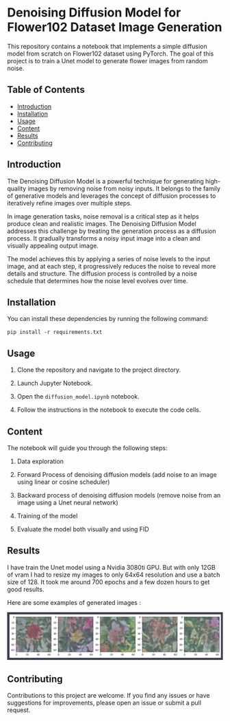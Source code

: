 # Denoising Diffusion Model for Flower102 Dataset Image Generation

This repository contains a notebook that implements a simple diffusion model from scratch on Flower102 dataset using PyTorch. The goal of this project is to train a Unet model to generate flower images from random noise.

## Table of Contents

- [Introduction](#introduction)
- [Installation](#installation)
- [Usage](#usage)
- [Content](#content)
- [Results](#results)
- [Contributing](#contributing)

## Introduction

The Denoising Diffusion Model is a powerful technique for generating high-quality images by removing noise from noisy inputs. It belongs to the family of generative models and leverages the concept of diffusion processes to iteratively refine images over multiple steps.

In image generation tasks, noise removal is a critical step as it helps produce clean and realistic images. The Denoising Diffusion Model addresses this challenge by treating the generation process as a diffusion process. It gradually transforms a noisy input image into a clean and visually appealing output image.

The model achieves this by applying a series of noise levels to the input image, and at each step, it progressively reduces the noise to reveal more details and structure. The diffusion process is controlled by a noise schedule that determines how the noise level evolves over time.

## Installation

You can install these dependencies by running the following command:

```
pip install -r requirements.txt
```

## Usage

1. Clone the repository and navigate to the project directory.

2. Launch Jupyter Notebook.

3. Open the `diffusion_model.ipynb` notebook.

4. Follow the instructions in the notebook to execute the code cells.

## Content

The notebook will guide you through the following steps:

1. Data exploration

2. Forward Process of denoising diffusion models (add noise to an image using linear or cosine scheduler)

3. Backward process of denoising diffusion models (remove noise from an image using a Unet neural network)

4. Training of the model

5. Evaluate the model both visually and using FID

## Results

I have train the Unet model using a Nvidia 3080ti GPU. But with only 12GB of vram I had to resize my images to only 64x64 resolution and use a batch size of 128. It took me around 700 epochs and a few dozen hours to get good results.

Here are some examples of generated images :

![alt text](https://github.com/LucasDedieu/Denoising-Diffusion-Model-Flower102/blob/main/results.PNG?raw=true)


## Contributing

Contributions to this project are welcome. If you find any issues or have suggestions for improvements, please open an issue or submit a pull request.
